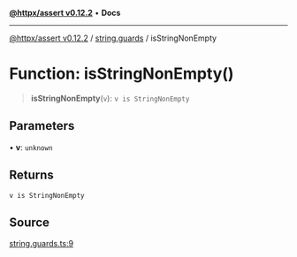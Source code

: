 [**@httpx/assert v0.12.2**](../../README.md) • **Docs**

***

[@httpx/assert v0.12.2](../../README.md) / [string.guards](../README.md) / isStringNonEmpty

# Function: isStringNonEmpty()

> **isStringNonEmpty**(`v`): `v is StringNonEmpty`

## Parameters

• **v**: `unknown`

## Returns

`v is StringNonEmpty`

## Source

[string.guards.ts:9](https://github.com/belgattitude/httpx/blob/736f60a5e7cab55c1cdb451c3a30a47ad2eca5ed/packages/assert/src/string.guards.ts#L9)
